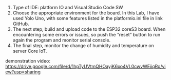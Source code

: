 1. Type of IDE: platform IO and Visual Studio Code SW
2. Choose the appropriate environment for the board. In this Lab, I have used Yolo Uno, with some features listed in the platformio.ini file in link GitHub.
3. The next step, build and upload code to the ESP32 coreS3
   board. When encountering some errors or issues, so push the “reset” button to run
   again the program and monitor serial console.
4. The final step, monitor the change of humidity and temperature
   on server Core IoT.

demonstration video: https://drive.google.com/file/d/1hpTyUVtmQHOayjK6xo4VL0cwvWEiiqRo/view?usp=sharing
